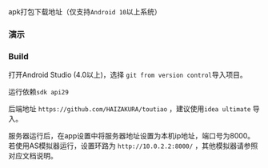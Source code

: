 apk打包下载地址（仅支持`Android 10`以上系统）

### 演示



### Build

打开Android Studio (4.0以上)，选择 `git from version control`导入项目。

运行依赖`sdk api29`

后端地址 `https://github.com/HAIZAKURA/toutiao` ，建议使用`idea ultimate` 导入。

服务器运行后，在app设置中将服务器地址设置为本机ip地址，端口号为8000。若使用AS模拟器运行，设置环路为 `http://10.0.2.2:8000/` ，其他模拟器请参照对应文档说明。